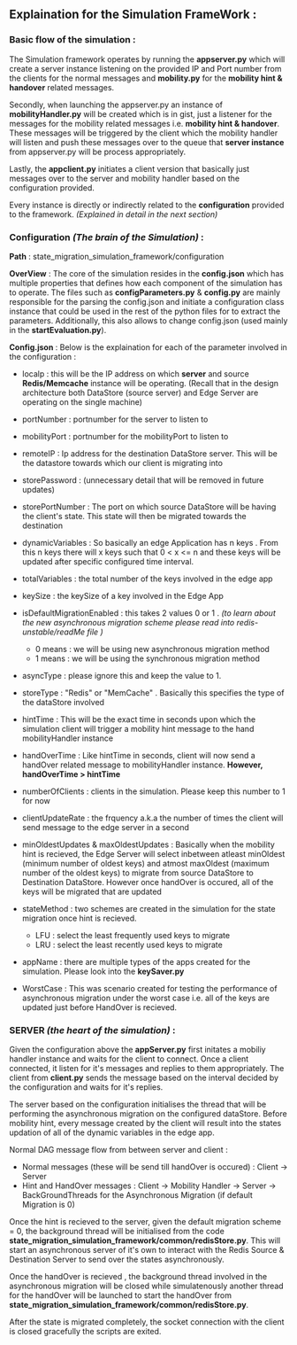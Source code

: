 ## Explaination for the Simulation FrameWork :

### Basic flow of the simulation :

The Simulation framework operates by running the **appserver.py** which will create a server instance listening on the provided IP and Port number from the clients for the normal messages and **mobility.py** for the **mobility hint & handover** related messages. 

Secondly, when launching the appserver.py an instance of **mobilityHandler.py** will be created which is in gist, just a listener for the messages for the mobility related messages i.e. **mobility hint & handover**. These messages will be triggered by the client which the mobility handler will listen and push these messages over to the queue that **server instance** from appserver.py will be process appropriately.

Lastly, the **appclient.py** initiates a client version that basically just messages over to the server and mobility handler based on the configuration provided. 

Every instance is directly or indirectly related to the **configuration** provided to the framework. *(Explained in detail in the next section)*


### Configuration _(The brain of the Simulation)_ :

**Path** : state_migration_simulation_framework/configuration

**OverView** :
The core of the simulation resides in the **config.json** which has multiple properties that defines how each component of the simulation has to operate.
The files such as **configParameters.py** & **config.py** are mainly responsible for the parsing the config.json and initiate a configuration class instance that could be used in the rest of the python files for to extract the parameters. Additionally, this also allows to change config.json (used mainly in the **startEvaluation.py**).

**Config.json** :
Below is the explaination for each of the parameter involved in the configuration :

- localp : this will be the IP address on which **server** and source **Redis/Memcache** instance will be operating. (Recall that in the design architecture both DataStore (source server) and Edge Server are operating on the single machine) 

- portNumber : portnumber for the server to listen to

- mobilityPort : portnumber for the mobilityPort to listen to

- remoteIP : Ip address for the destination DataStore server. This will be the datastore towards which our client is    migrating into

- storePassword : (unnecessary detail that will be removed in future updates)

- storePortNumber : The port on which source DataStore will be having the client's state. This state will then be migrated towards the destination

- dynamicVariables : So basically an edge Application has n keys . From this n keys there will x keys such that 0 < x <= n and these keys will be updated after specific configured time interval. 

- totalVariables : the total number of the keys involved in the edge app

- keySize : the keySize of a key involved in the Edge App

- isDefaultMigrationEnabled : this takes 2 values 0 or 1 . _*(to learn about the new asynchronous migration scheme please read into redis-unstable/readMe file )*_
    - 0 means : we will be using new asynchronous migration method 
    - 1 means : we will be using the synchronous migration method 

- asyncType : please ignore this and keep the value to 1. 

- storeType : "Redis" or "MemCache" . Basically this specifies the type of the dataStore involved 

- hintTime : This will be the exact time in seconds upon which the simulation client will trigger a mobility hint message to the hand mobilityHandler instance

- handOverTime : Like hintTime in seconds, client will now send a handOver related message to mobilityHandler instance. **However, handOverTime > hintTime** 

- numberOfClients : clients in the simulation. Please keep this number to 1 for now

- clientUpdateRate : the frquency a.k.a the number of times the client will send message to the edge server in a second

- minOldestUpdates & maxOldestUpdates : Basically when the mobility hint is recieved, the Edge Server will select inbetween atleast minOldest (minimum number of oldest keys) and atmost maxOldest (maximum number of the oldest keys) to migrate from source DataStore to Destination DataStore. However once handOver is occured, all of the keys will be migrated that are updated

- stateMethod : two schemes are created in the simulation for the state migration once hint is recieved. 
    - LFU : select the least frequently used keys to migrate
    - LRU : select the least recently used keys to migrate

- appName : there are multiple types of the apps created for the simulation. Please look into the **keySaver.py**

- WorstCase : This was scenario created for testing the performance of asynchronous migration under the worst case i.e. all of the keys are updated just before HandOver is recieved.



### SERVER _(the heart of the simulation)_ :

Given the configuration above the **appServer.py** first initates a mobiliy handler instance and waits for the client to connect. Once a client connected, it listen for it's messages and replies to them appropriately. The client from **client.py** sends the message based on the interval decided by the configuration and waits for it's replies. 

The server based on the configuration initialises the thread that will be performing the asynchronous migration on the configured dataStore. Before mobility hint, every message created by the client will result into the states updation of all of the dynamic variables in the edge app.

Normal DAG message flow from between server and client :

- Normal messages (these will be send till handOver is occured) : Client &rarr; Server
- Hint and HandOver messages : Client &rarr; Mobility Handler &rarr; Server &rarr; BackGroundThreads for the Asynchronous Migration (if default Migration is 0)


Once the hint is recieved to the server, given the default migration scheme = 0, the background thread will be initialised from the code **state_migration_simulation_framework/common/redisStore.py**. This will start an asynchronous server of it's own to interact with the Redis Source & Destination Server to send over the states asynchronously. 

Once the handOver is recieved , the background thread involved in the asynchronous migration will be closed while simulatenously another thread for the handOver will be launched to start the handOver from **state_migration_simulation_framework/common/redisStore.py**. 

After the state is migrated completely, the socket connection with the client is closed gracefully the scripts are exited.



